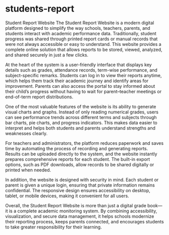 # students-report
Student Report Website
The Student Report Website is a modern digital platform designed to simplify the way schools, teachers, parents, and students interact with academic performance data. Traditionally, student progress was shared through printed report cards or manual records that were not always accessible or easy to understand. This website provides a complete online solution that allows reports to be stored, viewed, analyzed, and shared securely in just a few clicks.

At the heart of the system is a user-friendly interface that displays key details such as grades, attendance records, term-wise performance, and subject-specific remarks. Students can log in to view their reports anytime, which helps them track their academic journey and identify areas for improvement. Parents can also access the portal to stay informed about their child’s progress without having to wait for parent–teacher meetings or end-of-term report distributions.

One of the most valuable features of the website is its ability to generate visual charts and graphs. Instead of only reading numerical grades, users can see performance trends across different terms and subjects through bar charts, pie charts, and progress indicators. This makes data easier to interpret and helps both students and parents understand strengths and weaknesses clearly.

For teachers and administrators, the platform reduces paperwork and saves time by automating the process of recording and generating reports. Results can be uploaded directly to the system, and the website instantly prepares comprehensive reports for each student. The built-in export options, such as PDF downloads, allow records to be shared digitally or printed when needed.

In addition, the website is designed with security in mind. Each student or parent is given a unique login, ensuring that private information remains confidential. The responsive design ensures accessibility on desktop, tablet, or mobile devices, making it convenient for all users.

Overall, the Student Report Website is more than just a digital grade book—it is a complete academic monitoring system. By combining accessibility, visualization, and secure data management, it helps schools modernize their reporting process, keeps parents connected, and encourages students to take greater responsibility for their learning.
